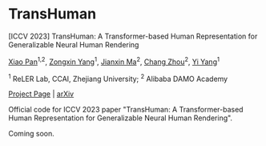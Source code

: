 # TransHuman

[ICCV 2023] TransHuman: A Transformer-based Human Representation for Generalizable Neural Human Rendering

[Xiao Pan](https://pansanity666.github.io/)<sup>1,2</sup>, [Zongxin Yang](https://z-x-yang.github.io/)<sup>1</sup>, [Jianxin Ma](https://jianxinma.github.io/)<sup>2</sup>, [Chang Zhou](https://scholar.google.com/citations?user=QeSoG3sAAAAJ&hl=zh-CN)<sup>2</sup>, [Yi Yang](https://scholar.google.com/citations?user=RMSuNFwAAAAJ&hl=en)<sup>1</sup>

<sup>1</sup> ReLER Lab, CCAI, Zhejiang University; <sup>2</sup> Alibaba DAMO Academy

[Project Page](https://pansanity666.github.io/TransHuman/) | [arXiv](http://arxiv.org/abs/2307.12291)


Official code for ICCV 2023 paper "TransHuman: A Transformer-based Human Representation for Generalizable Neural Human Rendering".


Coming soon.
